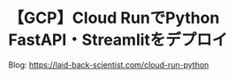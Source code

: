 # 【GCP】Cloud RunでPython FastAPI・Streamlitをデプロイ

Blog: https://laid-back-scientist.com/cloud-run-python